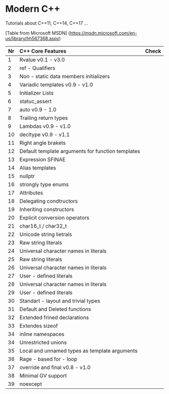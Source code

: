 # Modern C++

Tutorials about C++11, C++14, C++17 ...

[Table from Microsoft MSDN] (https://msdn.microsoft.com/en-us/library/hh567368.aspx)


| Nr        | C++ Core Features           | Check  |
| ------------- |:-------------| :-----:|
| 1	| Rvalue v0.1 - v3.0 | |
| 2	| ref - Qualifiers | |
| 3	| Non - static data members initializers | |
| 4	| Variadic templates v0.9 - v1.0 | |
| 5	| Initializer Lists | |
| 6	| statuc_assert | |
| 7	| auto v0.9 - 1.0 | |
| 8	| Trailing return types | |
| 9	| Lambdas v0.9 - v1.0 | |
| 10| decltype v0.9 - v1.1 | |
| 11| Right angle brakets | |
| 12| Default template arguments for function templates | |
| 13| Expression SFINAE | |
| 14| Alias templates | |
| 15| nullptr | |
| 16| strongly type enums | |
| 17| Attributes | |
| 18| Delegating condtructors | |
| 19| Inheriting constructors | |
| 20| Explicit conversion operators | |
| 21| char16_t / char32_t | |
| 22| Unicode string lietrals | |
| 23| Raw string literals | |
| 24| Universal character names in literals | |
| 25| Raw string literals | |
| 26| Universal character names in literals | |
| 27| User - defined literals | |
| 28| Universal character names in literals | |
| 29| User - defined literals | |
| 30| Standart - layout and trivial types | |
| 31| Default and Deleted functions | |
| 32| Extended frined declarations | |
| 33| Extendes sizeof | |
| 34| inline namespaces | |
| 34| Unrestricted unions | |
| 35| Local and unnamed types as template arguments | |
| 36| Rage - based for - loop | |
| 37| override and final v0.8 - v1.0 | |
| 38| Minimal GV support | |
| 39| noexcept | |

